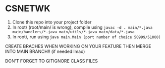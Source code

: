 # CSNETWK

1. Clone this repo into your project folder
2. In root/ (root/main/ is wrong), compile using `javac -d . main/*.java main/handlers/*.java main/utils/*.java main/data/*.java`
3. In root/, run using `java main.Main (port number of choice 50999/51000)`

CREATE BRACHES WHEN WORKING ON YOUR FEATURE THEN MERGE INTO MAIN BRANCH!! (if needed lmao)

DON'T FORGET TO GITIGNORE CLASS FILES
